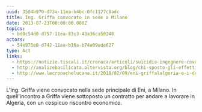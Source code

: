 ```yaml
---
uuid: 35d4b970-d73a-11ea-b4bc-0fc1127c8adc
title: Ing. Griffa convocato in sede a Milano
date: 2013-07-23T00:00:00.000Z
topics:
  - bd0c54d0-d757-11ea-83c3-43a36ca50240
actors:
  - 54e971e0-d742-11ea-b16a-b74a09ede627
type: Act
links:
  - https://notizie.tiscali.it/cronaca/articoli/suicidio-ingegnere-cova-viggiano/
  - http://analizebasilicata.altervista.org/blog/chi-sposto-gli-effetti-personali-di-gianluca-griffa-le-sue-mail-danno-conferme-a-tanti-dubbi/
  - http://www.lecronachelucane.it/2018/02/09/eni-griffalalgeria-e-i-depistaggi-il-caso-sintreccia-con-gli-arresti/
---
```


L'Ing. Griffa viene convocato nella sede principale di Eni, a Milano. 
In quell'incontro a Griffa viene sottoposto un contratto per andare a lavorare in Algeria, con un cospicuo riscontro economico.